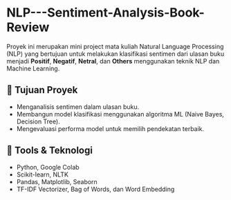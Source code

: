 # NLP---Sentiment-Analysis-Book-Review

Proyek ini merupakan mini project mata kuliah Natural Language Processing (NLP) yang bertujuan untuk melakukan klasifikasi sentimen dari ulasan buku menjadi **Positif**, **Negatif**, **Netral**, dan **Others** menggunakan teknik NLP dan Machine Learning.

## 📌 Tujuan Proyek
- Menganalisis sentimen dalam ulasan buku.
- Membangun model klasifikasi menggunakan algoritma ML (Naive Bayes, Decision Tree).
- Mengevaluasi performa model untuk memilih pendekatan terbaik.

## 🧪 Tools & Teknologi
- Python, Google Colab
- Scikit-learn, NLTK
- Pandas, Matplotlib, Seaborn
- TF-IDF Vectorizer, Bag of Words, dan Word Embedding

